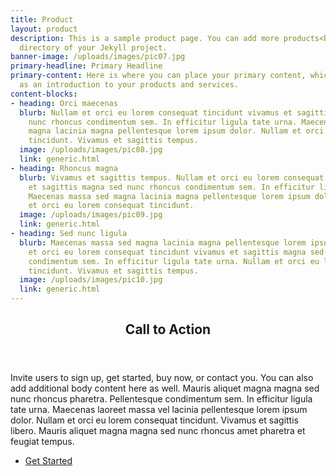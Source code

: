 ```yaml
---
title: Product
layout: product
description: This is a sample product page. You can add more products<br> in the _products
  directory of your Jekyll project.
banner-image: /uploads/images/pic07.jpg
primary-headline: Primary Headline
primary-content: Here is where you can place your primary content, which can serve
  as an introduction to your products and services.
content-blocks:
- heading: Orci maecenas
  blurb: Nullam et orci eu lorem consequat tincidunt vivamus et sagittis magna sed
    nunc rhoncus condimentum sem. In efficitur ligula tate urna. Maecenas massa sed
    magna lacinia magna pellentesque lorem ipsum dolor. Nullam et orci eu lorem consequat
    tincidunt. Vivamus et sagittis tempus.
  image: /uploads/images/pic08.jpg
  link: generic.html
- heading: Rhoncus magna
  blurb: Vivamus et sagittis tempus. Nullam et orci eu lorem consequat tincidunt vivamus
    et sagittis magna sed nunc rhoncus condimentum sem. In efficitur ligula tate urna.
    Maecenas massa sed magna lacinia magna pellentesque lorem ipsum dolor. Nullam
    et orci eu lorem consequat tincidunt.
  image: /uploads/images/pic09.jpg
  link: generic.html
- heading: Sed nunc ligula
  blurb: Maecenas massa sed magna lacinia magna pellentesque lorem ipsum dolor. Nullam
    et orci eu lorem consequat tincidunt vivamus et sagittis magna sed nunc rhoncus
    condimentum sem. In efficitur ligula tate urna. Nullam et orci eu lorem consequat
    tincidunt. Vivamus et sagittis tempus.
  image: /uploads/images/pic10.jpg
  link: generic.html
---
```


<!-- Three -->
<section id="three">
	<div class="inner">
		<header class="major">
			<h2>Call to Action</h2>
		</header>
		<p>Invite users to sign up, get started, buy now, or contact you. You can also add additional body content here as well. Mauris aliquet magna magna sed nunc rhoncus pharetra. Pellentesque condimentum sem. In efficitur ligula tate urna. Maecenas laoreet massa vel lacinia pellentesque lorem ipsum dolor. Nullam et orci eu lorem consequat tincidunt. Vivamus et sagittis libero. Mauris aliquet magna magna sed nunc rhoncus amet pharetra et feugiat tempus.</p>
		<ul class="actions">
			<li><a href="generic.html" class="button next">Get Started</a></li>
		</ul>
	</div>
</section>

